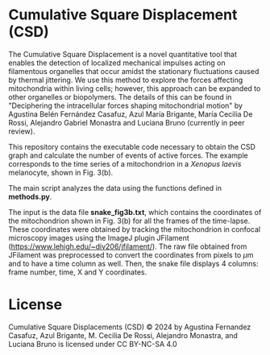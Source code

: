 # Cumulative Square Displacement (CSD)
The Cumulative Square Displacement is a novel quantitative tool that enables the detection of localized mechanical impulses acting on filamentous organelles that occur amidst the
stationary fluctuations caused by thermal jittering. We use this method to explore the forces affecting mitochondria within living cells; however, this approach can be expanded to other organelles or
biopolymers. The details of this can be found in "Deciphering the intracellular forces shaping mitochondrial motion" by Agustina Belén Fernández Casafuz, Azul María Brigante, María Cecilia De Rossi, Alejandro Gabriel Monastra and Luciana Bruno (currently in peer review). 

This repository contains the executable code necessary to obtain the CSD graph and calculate the number of events of active forces. The example corresponds to the time series of a mitochondrion in a *Xenopus laevis* melanocyte, shown in Fig. 3(b). 

The main script analyzes the data using the functions defined in **methods.py**. 

The input is the data file **snake_fig3b.txt**, which contains the coordinates of the mitochondrion shown in Fig. 3(b) for all the frames of the time-lapse. These coordinates were obtained by tracking the mitochondrion in confocal microscopy images using the ImageJ plugin JFilament (https://www.lehigh.edu/~div206/jfilament/). The raw file obtained from JFilament was preprocessed to convert the coordinates from pixels to $\mu$m and to have a time column as well. Then, the snake file displays 4 columns: frame number, time, X and Y coordinates. 

# License
Cumulative Square Displacements (CSD) © 2024 by Agustina Fernandez Casafuz, Azul Brigante, M. Cecilia De Rossi, Alejandro Monastra, and Luciana Bruno is licensed under CC BY-NC-SA 4.0
